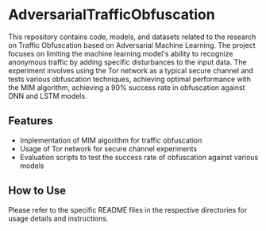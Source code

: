 # AdversarialTrafficObfuscation
This repository contains code, models, and datasets related to the research on Traffic Obfuscation based on Adversarial Machine Learning. The project focuses on limiting the machine learning model's ability to recognize anonymous traffic by adding specific disturbances to the input data. The experiment involves using the Tor network as a typical secure channel and tests various obfuscation techniques, achieving optimal performance with the MIM algorithm, achieving a 90% success rate in obfuscation against DNN and LSTM models.

## Features
- Implementation of MIM algorithm for traffic obfuscation
- Usage of Tor network for secure channel experiments
- Evaluation scripts to test the success rate of obfuscation against various models

## How to Use
Please refer to the specific README files in the respective directories for usage details and instructions.
